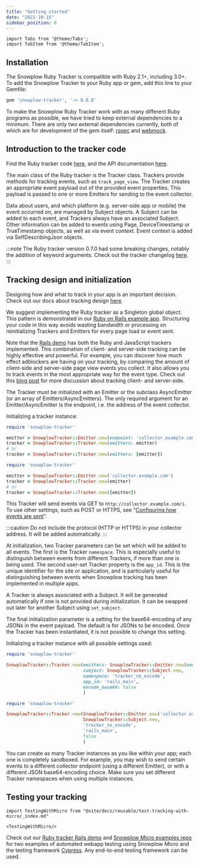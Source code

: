 ```yaml
---
title: "Getting started"
date: "2021-10-15"
sidebar_position: 0
---
```


```mdx-code-block
import Tabs from '@theme/Tabs';
import TabItem from '@theme/TabItem';
```

## Installation

The Snowplow Ruby Tracker is compatible with Ruby 2.1+, including 3.0+. To add the Snowplow Tracker to your Ruby app or gem, add this line to your Gemfile:

```ruby
gem 'snowplow-tracker', '~> 0.8.0'
```

To make the Snowplow Ruby Tracker work with as many different Ruby programs as possible, we have tried to keep external dependencies to a minimum. There are only two external dependencies currently, both of which are for development of the gem itself: [rspec](https://rspec.info/) and [webmock](https://rubygems.org/gems/webmock).

## Introduction to the tracker code

Find the Ruby tracker code [here](https://github.com/snowplow/snowplow-ruby-tracker), and the API documentation [here](https://snowplow.github.io/snowplow-ruby-tracker/index.html).

The main class of the Ruby tracker is the Tracker class. Trackers provide methods for tracking events, such as `track_page_view`. The Tracker creates an appropriate event payload out of the provided event properties. This payload is passed to one or more Emitters for sending to the event collector.

Data about users, and which platform (e.g. server-side app or mobile) the event occurred on, are managed by Subject objects. A Subject can be added to each event, and Trackers always have an associated Subject. Other information can be added to events using Page, DeviceTimestamp or TrueTimestamp objects, as well as via event context. Event context is added via SelfDescribingJson objects.

:::note
The Ruby tracker version 0.7.0 had some breaking changes, notably the addition of keyword arguments. Check out the tracker changelog [here](https://github.com/snowplow/snowplow-ruby-tracker/blob/master/CHANGELOG).
:::

## Tracking design and initialization

Designing how and what to track in your app is an important decision. Check out our docs about tracking design [here](/docs/understanding-tracking-design/introduction-to-tracking-design/index.md).

We suggest implementing the Ruby tracker as a Singleton global object. This pattern is demonstrated in our [Ruby on Rails example app](https://github.com/snowplow-incubator/snowplow-ruby-tracker-examples). Structuring your code in this way avoids wasting bandwidth or processing on reinitializing Trackers and Emitters for every page load or event sent.

Note that the [Rails demo](https://github.com/snowplow-incubator/snowplow-ruby-tracker-examples) has both the Ruby and JavaScript trackers implemented. This combination of client- and server-side tracking can be highly effective and powerful. For example, you can discover how much effect adblockers are having on your tracking, by comparing the amount of client-side and server-side page view events you collect. It also allows you to track events in the most appropriate way for the event type. Check out this [blog post](https://snowplowanalytics.com/blog/2021/11/09/the-unrivaled-power-of-joining-client-and-server-side-tracking/) for more discussion about tracking client- and server-side.

The Tracker must be initialized with an Emitter or the subclass AsyncEmitter (or an array of Emitters/AsyncEmitters). The only required argument for an Emitter/AsyncEmitter is the endpoint, i.e. the address of the event collector.

Initializing a tracker instance:

<Tabs groupId="version">
  <TabItem value="current" label="v0.7.0+" default>

```ruby
require 'snowplow-tracker'

emitter = SnowplowTracker::Emitter.new(endpoint: 'collector.example.com')
tracker = SnowplowTracker::Tracker.new(emitters: emitter)
# or
tracker = SnowplowTracker::Tracker.new(emitters: [emitter])
```

  </TabItem>

  <TabItem value="old" label="Before v0.7.0">

```ruby
require 'snowplow-tracker'

emitter = SnowplowTracker::Emitter.new('collector.example.com')
tracker = SnowplowTracker::Tracker.new(emitter)
# or
tracker = SnowplowTracker::Tracker.new([emitter])
```

  </TabItem>
</Tabs>


This Tracker will send events via GET to `http://collector.example.com/i`. To use other settings, such as POST or HTTPS, see "[Configuring how events are sent](/docs/collecting-data/collecting-from-own-applications/ruby-tracker/configuring-how-events-are-sent/index.md)".

:::caution
Do not include the protocol (HTTP or HTTPS) in your collector address. It will be added automatically.
:::

At initialization, two Tracker parameters can be set which will be added to all events. The first is the Tracker `namespace`. This is especially useful to distinguish between events from different Trackers, if more than one is being used. The second user-set Tracker property is the `app_id`. This is the unique identifier for the site or application, and is particularly useful for distinguishing between events when Snowplow tracking has been implemented in multiple apps.

A Tracker is always associated with a Subject. It will be generated automatically if one is not provided during initialization. It can be swapped out later for another Subject using `set_subject`.

The final initialization parameter is a setting for the base64-encoding of any JSONs in the event payload. The default is for JSONs to be encoded. Once the Tracker has been instantiated, it is not possible to change this setting.

Initializing a tracker instance with all possible settings used:

<Tabs groupId="version">
  <TabItem value="current" label="v0.7.0+" default>

```ruby
require 'snowplow-tracker'

SnowplowTracker::Tracker.new(emitters: SnowplowTracker::Emitter.new(endpoint: 'collector.example.com'),
                             subject: SnowplowTracker::Subject.new,
                             namespace: 'tracker_no_encode',
                             app_id: 'rails_main',
                             encode_base64: false
                             )
```


  </TabItem>

  <TabItem value="old" label="Before v0.7.0">

```ruby
require 'snowplow-tracker'

SnowplowTracker::Tracker.new(SnowplowTracker::Emitter.new('collector.example.com'),
                             SnowplowTracker::Subject.new,
                             'tracker_no_encode',
                             'rails_main',
                             false
                             )
```

  </TabItem>
</Tabs>

You can create as many Tracker instances as you like within your app; each one is completely sandboxed. For example, you may wish to send certain events to a different collector endpoint (using a different Emitter), or with a different JSON base64-encoding choice. Make sure you set different Tracker namespaces when using multiple instances.

## Testing your tracking

```mdx-code-block
import TestingWithMicro from "@site/docs/reusable/test-tracking-with-micro/_index.md"

<TestingWithMicro/>
```

Check out our [Ruby tracker Rails demo](https://github.com/snowplow-incubator/snowplow-ruby-tracker-examples) and [Snowplow Micro examples repo](https://github.com/snowplow-incubator/snowplow-micro-examples) for two examples of automated webapp testing using Snowplow Micro and the testing framework [Cypress](https://www.cypress.io/). Any end-to-end testing framework can be used.
